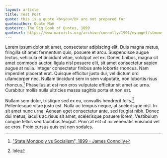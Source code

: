 ```yaml
---
layout: article
title: Test Post
quote: this is a quote <b>you</b> are not prepared for
quoteauthor: Quote Man
quotesrc: The Big Book of Quotes, 1899
quoteurl: https://www.marxists.org/archive/connolly/1901/evangel/stmonsoc.htm
---
```


Lorem ipsum dolor sit amet, consectetur adipiscing elit. Duis magna metus, fringilla sit amet fermentum quis, posuere et arcu. Suspendisse augue lectus, vehicula et tincidunt vitae, volutpat vel ex. Donec finibus, magna sit amet commodo auctor, ligula nisl posuere elit, sit amet consectetur sapien augue at nulla. Integer consectetur finibus ante lobortis rhoncus. Nam imperdiet placerat erat. Quisque efficitur justo dui, vel dictum orci ullamcorper nec. Nullam tincidunt sem in sem vulputate, non lobortis risus rhoncus.[^footnote] Phasellus at est non eros vulputate efficitur sit amet ac urna. Curabitur mollis nulla ultricies massa sagittis porta et non est.

Nullam sem dolor, tristique sed ex eu, convallis hendrerit felis.[^afootnote] Pellentesque vitae justo est. Nulla ac tempus neque, at scelerisque nisl. In sit amet nunc urna. Aenean eget consectetur ante, sed feugiat nibh. Donec dui metus, iaculis ac risus sit amet, scelerisque posuere lorem. Vestibulum congue tellus sed faucibus feugiat. Proin at elit ut mi venenatis euismod vel ac eros. Proin cursus quis est non sodales.

[^footnote]: ["State Monopoly vs Socialism", 1899 - James Connolly](https://www.marxists.org/archive/connolly/1901/evangel/stmonsoc.htm)
[^afootnote]: lole